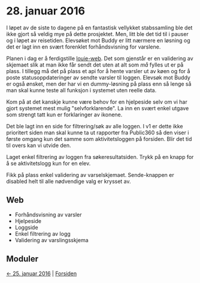 # 28. januar 2016

I løpet av de siste to dagene på en fantastisk vellykket stabssamling ble det ikke gjort så veldig mye på dette prosjektet.
Men, litt ble det tid til i pauser og i løpet av reisetiden.
Elevsøket mot Buddy er litt nærmere en løsning og det er lagt inn en svært forenklet forhåndsvisning for varslene.

Planen i dag er å ferdigstille [louie-web](https://github.com/telemark/louie-web). Det som gjenstår er en validering av skjemaet slik at man ikke får sendt det uten at alt som _må_ fylles ut er på plass.
I tillegg må det på plass et api for å hente varsler ut av køen og for å poste statusoppdateringer av sendte varsler til loggen.
Elevsøk mot Buddy er også ønsket, men der har vi en dummy-løsning på plass enn så lenge så man skal kunne teste all funksjon i systemet uten reelle data.

Kom på at det kanskje kunne være behov for en hjelpeside selv om vi har gjort systemet mest mulig "selvforklarende". 
La inn en svært enkel utgave som strengt tatt kun er forklaringer av ikonene.

Det ble lagt inn en side for filtrering/søk av alle loggen. 
I v1 er dette ikke prioritert siden man skal kunne ta ut rapporter fra Public360 så den viser i første omgang kun det samme som aktivitetsloggen på forsiden.
Blir det tid til overs kan vi utvide den.

Laget enkel filtrering av loggen fra søkeresultatsiden. Trykk på en knapp for å se aktivitetslogg kun for en elev.

Fikk på plass enkel validering av varselskjemaet. Sende-knappen er disabled helt til alle nødvendige valg er krysset av.

## Web
- Forhåndsvisning av varsler
- Hjelpeside
- Loggside
- Enkel filtrering av logg
- Validering av varslingsskjema

## Moduler

[<- 25. januar 2016](2016-01-25.md)  |  [Forsiden](../index.md)